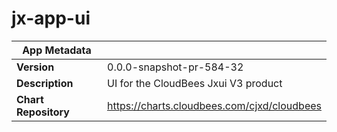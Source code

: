# jx-app-ui

|App Metadata||
|---|---|
| **Version** | 0.0.0-snapshot-pr-584-32 |
| **Description** | UI for the CloudBees Jxui V3 product |
| **Chart Repository** | https://charts.cloudbees.com/cjxd/cloudbees |
